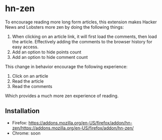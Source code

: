# hn-zen

To encourage reading more long form articles, this extension makes Hacker News and Lobsters more zen by doing the following things:

1. When clicking on an article link, it will first load the comments, then load the article. Effectively adding the comments to the browser history for easy access.
2. Add an option to hide points count
3. Add an option to hide comment count

This change in behavior encourage the following experience:
1. Click on an article
2. Read the article
3. Read the comments

Which provides a much more zen experience of reading.

## Installation

* Firefox: https://addons.mozilla.org/en-US/firefox/addon/hn-zen/https://addons.mozilla.org/en-US/firefox/addon/hn-zen/
* Chrome: soon

